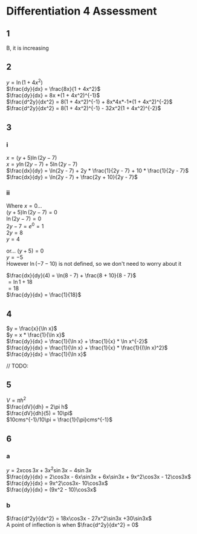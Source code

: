 # Differentiation 4 Assessment

## 1

B, it is increasing

## 2

$y = \ln(1 + 4x^2)$  
$\frac{dy}{dx} = \frac{8x}{1 + 4x^2}$  
$\frac{dy}{dx} = 8x *(1 + 4x^2)^{-1}$  
$\frac{d^2y}{dx^2} = 8(1 + 4x^2)^{-1} + 8x*4x*-1*(1 + 4x^2)^{-2}$  
$\frac{d^2y}{dx^2} = 8(1 + 4x^2)^{-1} - 32x^2(1 + 4x^2)^{-2}$

## 3

### i

$x = (y + 5)\ln(2y - 7)$  
$x = y\ln(2y - 7) + 5\ln(2y - 7)$  
$\frac{dx}{dy} = \ln(2y - 7) + 2y * \frac{1}{2y - 7} + 10 * \frac{1}{2y - 7}$  
$\frac{dx}{dy} = \ln(2y - 7) + \frac{2y + 10}{2y - 7}$

### ii

Where $x = 0$...  
$(y + 5)\ln(2y - 7) = 0$  
$\ln(2y - 7) = 0$  
$2y - 7 = e^0 = 1$  
$2y = 8$  
$y = 4$

or...
$(y + 5) = 0$  
$y = -5$  
However $\ln(-7-10)$ is not defined, so we don't need to worry about it

$\frac{dx}{dy}(4) = \ln(8 - 7) + \frac{8 + 10}{8 - 7}$  
$= \ln1 + 18$  
$= 18$  
$\frac{dy}{dx} = \frac{1}{18}$

## 4

$y = \frac{x}{\ln x}$  
$y = x * \frac{1}{\ln x}$  
$\frac{dy}{dx} = \frac{1}{\ln x} + \frac{1}{x} * \ln x^{-2}$  
$\frac{dy}{dx} = \frac{1}{\ln x} + \frac{1}{x} * \frac{1}{(\ln x)^2}$  
$\frac{dy}{dx} = \frac{1}{\ln x}$

// TODO:

## 5

$V = \pi h^2$  
$\frac{dV}{dh} = 2\pi h$  
$\frac{dV}{dh}(5) = 10\pi$  
$10cms^{-1}/10\pi = \frac{1}{\pi}cms^{-1}$

## 6

### a

$y = 2x\cos3x + 3x^2\sin3x - 4\sin3x$  
$\frac{dy}{dx} = 2\cos3x - 6x\sin3x + 6x\sin3x + 9x^2\cos3x - 12\cos3x$  
$\frac{dy}{dx} = 9x^2\cos3x- 10\cos3x$  
$\frac{dy}{dx} = (9x^2 - 10)\cos3x$

### b

$\frac{d^2y}{dx^2} = 18x\cos3x - 27x^2\sin3x +30\sin3x$  
A point of inflection is when $\frac{d^2y}{dx^2} = 0$  

